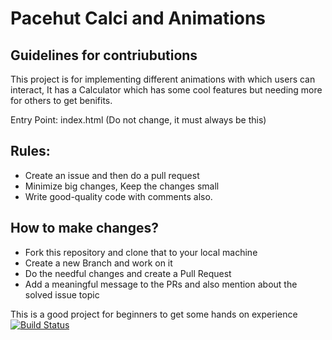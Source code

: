 # Pacehut Calci and Animations
## Guidelines for contriubutions



This project is for implementing different animations with which users can interact,
It has a Calculator which has some cool features but needing more for others to get benifits.

Entry Point: index.html (Do not change, it must always be this)

## Rules:
- Create an issue and then do a pull request
- Minimize big changes, Keep the changes small
- Write good-quality code with comments also.

## How to make changes?

- Fork this repository and clone that to your local machine
- Create a new Branch and work on it
- Do the needful changes and create a Pull Request
- Add a meaningful message to the PRs and also mention about the solved issue topic


This is a good project for beginners to get some hands on experience
[![Build Status](https://travis-ci.org/joemccann/dillinger.svg?branch=master)](https://pacehut.github.io/hut-calci/)
